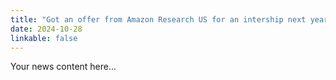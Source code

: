 ```yaml
---
title: "Got an offer from Amazon Research US for an intership next year!"
date: 2024-10-28
linkable: false
---
```

Your news content here...